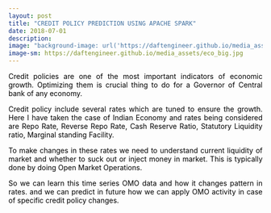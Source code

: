 ```yaml
---
layout: post
title: "CREDIT POLICY PREDICTION USING APACHE SPARK"
date: 2018-07-01
description:
image: "background-image: url('https://daftengineer.github.io/media_assets/eco_big.jpg')"
image-sm: https://daftengineer.github.io/media_assets/eco_big.jpg
---
```

<!--background-color: #2F2727;  background-image: url(images/radial_bg.png);  background-position: center center;  background-repeat: no-repeat;  background: -webkit-gradient(radial, center center, 0, center center, 460, from(#1a82f7), to(#2F2727));  background: -webkit-radial-gradient(circle, #1a82f7, #2F2727);  background: -moz-radial-gradient(circle, #1a82f7, #2F2727);  background: -ms-radial-gradient(circle, #1a82f7, #2F2727); -->
<div style="color:black;"><p></p>
<p style="text-align:justify;">Credit policies are one of the most important indicators of economic growth. Optimizing them is crucial thing to do for a Governor of Central bank of any economy.</p>
<p style="text-align:justify;">Credit policy include several rates which are tuned to ensure the growth. Here I have taken the case of Indian Economy and rates being considered are Repo Rate, Reverse Repo Rate, Cash Reserve Ratio, Statutory Liquidity ratio, Marginal standing Facility.</p>
<p style="text-align:justify;">To make changes in these rates we need to understand current liquidity of market and whether to suck out or inject money in market. This is typically done by doing Open Market Operations.</p>
<p style="text-align:justify;">So we can learn this time series OMO data and how it changes pattern in rates. and we can predict in future how we can apply OMO activity in case of specific credit policy changes.</p>
<p>&nbsp;</p>
</div>
